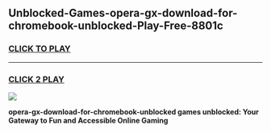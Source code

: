 
## Unblocked-Games-opera-gx-download-for-chromebook-unblocked-Play-Free-8801c
<h3>
<a href="https://premium76.site?title=opera-gx-download-for-chromebook-unblocked&ref=12A">CLICK TO PLAY</a></h3>
<hr>

<h3>
<a href="https://premium76.site?title=opera-gx-download-for-chromebook-unblocked&ref=12A">CLICK 2 PLAY</a>
  
</h3>

<a href="https://premium76.site?title=opera-gx-download-for-chromebook-unblocked&ref=12A"><img src="https://clearcache.store/games.png"></a>


**opera-gx-download-for-chromebook-unblocked games unblocked: Your Gateway to Fun and Accessible Online Gaming**
